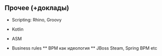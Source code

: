 Прочее (+доклады)
---
* Scripting: Rhino, Groovy
* Kotlin
* ASM

* Business rules
** BPM как идеология
** JBoss Steam, Spring BPM etc
